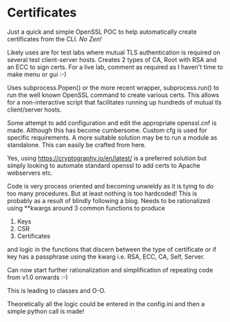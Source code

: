 # Certificates

Just a quick and simple OpenSSL POC to help automatically create certificates from the CLI. *No Zen!*

Likely uses are for test labs where mutual TLS authentication is required on several test client-server hosts.
Creates 2 types of CA, Root with RSA and an ECC to sign certs. For a live lab, comment as required as I haven't time to make menu or gui :-)

Uses subprocess.Popen() or the more recent wrapper, subprocess.run() to run the well known OpenSSL command to create various certs.
This allows for a non-interactive script that facilitates running up hundreds of mutual tls client/server hosts.

Some attempt to add configuration and edit the appropriate openssl.cnf is made. Although this has become cumbersome.
Custom cfg is used for specific requirements. A more suitable solution may be to run a module as standalone. This can easily be crafted from here.

Yes, using https://cryptography.io/en/latest/ is a preferred solution but simply looking to automate standard openssl
to add certs to Apache webservers etc.

Code is very process oriented and becoming unwieldy as it is tying to do too many procedures. But at least nothing is too hardcoded! This is probably as a result of blindly following a blog.
Needs to be rationalized using **kwargs around 3 common functions to produce

1. Keys
2. CSR
3. Certificates

and logic in the functions that discern between the type of certificate or if key has a passphrase using the kwarg
i.e. RSA, ECC, CA, Self, Server.

Can now start further rationalization and simplification of repeating code from v1.0 onwards :-)

This is leading to classes and O-O.

Theoretically all the logic could be entered in the config.ini and then a simple python call is made!

